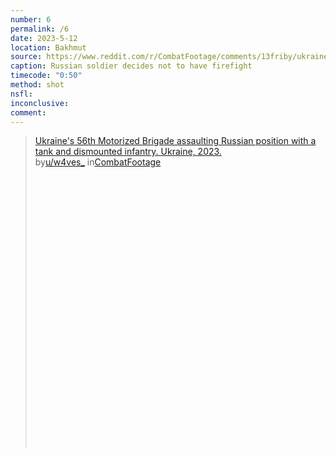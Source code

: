 ```yaml
---
number: 6
permalink: /6
date: 2023-5-12
location: Bakhmut
source: https://www.reddit.com/r/CombatFootage/comments/13friby/ukraines_56th_motorized_brigade_assaulting/
caption: Russian soldier decides not to have firefight
timecode: "0:50"
method: shot
nsfl:
inconclusive:
comment:
---
```

<blockquote class="reddit-embed-bq" style="height:500px" data-embed-height="566"><a href="https://www.reddit.com/r/CombatFootage/comments/13friby/ukraines_56th_motorized_brigade_assaulting/">Ukraine's 56th Motorized Brigade assaulting Russian position with a tank and dismounted infantry. Ukraine, 2023.</a><br> by<a href="https://www.reddit.com/user/w4ves_/">u/w4ves_</a> in<a href="https://www.reddit.com/r/CombatFootage/">CombatFootage</a></blockquote><script async="" src="https://embed.reddit.com/widgets.js" charset="UTF-8"></script>